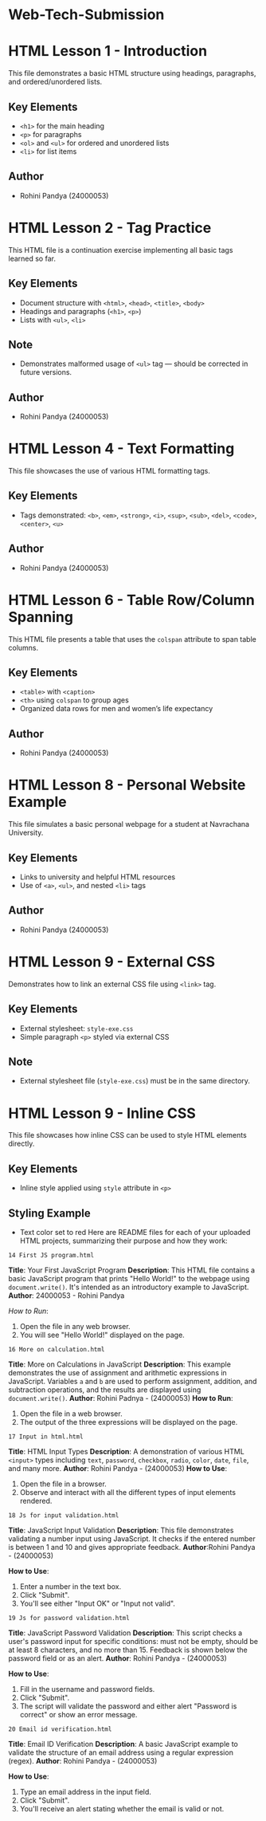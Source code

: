 # Web-Tech-Submission
# HTML Lesson 1 - Introduction

This file demonstrates a basic HTML structure using headings, paragraphs, and ordered/unordered lists.

## Key Elements
- `<h1>` for the main heading
- `<p>` for paragraphs
- `<ol>` and `<ul>` for ordered and unordered lists
- `<li>` for list items

## Author
- Rohini Pandya (24000053)
# HTML Lesson 2 - Tag Practice

This HTML file is a continuation exercise implementing all basic tags learned so far.

## Key Elements
- Document structure with `<html>`, `<head>`, `<title>`, `<body>`
- Headings and paragraphs (`<h1>`, `<p>`)
- Lists with `<ul>`, `<li>`

## Note
- Demonstrates malformed usage of `<ul>` tag — should be corrected in future versions.

## Author
- Rohini Pandya (24000053)
# HTML Lesson 4 - Text Formatting

This file showcases the use of various HTML formatting tags.

## Key Elements
- Tags demonstrated: `<b>`, `<em>`, `<strong>`, `<i>`, `<sup>`, `<sub>`, `<del>`, `<code>`, `<center>`, `<u>`

## Author
- Rohini Pandya (24000053)
# HTML Lesson 6 - Table Row/Column Spanning

This HTML file presents a table that uses the `colspan` attribute to span table columns.

## Key Elements
- `<table>` with `<caption>`
- `<th>` using `colspan` to group ages
- Organized data rows for men and women’s life expectancy

## Author
- Rohini Pandya (24000053)
# HTML Lesson 8 - Personal Website Example

This file simulates a basic personal webpage for a student at Navrachana University.

## Key Elements
- Links to university and helpful HTML resources
- Use of `<a>`, `<ul>`, and nested `<li>` tags

## Author
- Rohini Pandya (24000053)
# HTML Lesson 9 - External CSS

Demonstrates how to link an external CSS file using `<link>` tag.

## Key Elements
- External stylesheet: `style-exe.css`
- Simple paragraph `<p>` styled via external CSS

## Note
- External stylesheet file (`style-exe.css`) must be in the same directory.

# HTML Lesson 9 - Inline CSS

This file showcases how inline CSS can be used to style HTML elements directly.

## Key Elements
- Inline style applied using `style` attribute in `<p>`

## Styling Example
- Text color set to red
Here are README files for each of your uploaded HTML projects, summarizing their purpose and how they work:

 `14 First JS program.html`

**Title**: Your First JavaScript Program
**Description**:
This HTML file contains a basic JavaScript program that prints "Hello World!" to the webpage using `document.write()`. It's intended as an introductory example to JavaScript.
**Author**: 24000053 - Rohini Pandya 

*How to Run*:

1. Open the file in any web browser.
2. You will see "Hello World!" displayed on the page.

 `16 More on calculation.html`

**Title**: More on Calculations in JavaScript
**Description**:
This example demonstrates the use of assignment and arithmetic expressions in JavaScript. Variables `a` and `b` are used to perform assignment, addition, and subtraction operations, and the results are displayed using `document.write()`.
**Author**: Rohini Padnya - (24000053)
**How to Run**:

1. Open the file in a web browser.
2. The output of the three expressions will be displayed on the page.

 `17 Input in html.html`

**Title**: HTML Input Types
**Description**:
A demonstration of various HTML `<input>` types including `text`, `password`, `checkbox`, `radio`, `color`, `date`, `file`, and many more.
**Author**: Rohini Pandya - (24000053)
**How to Use**:

1. Open the file in a browser.
2. Observe and interact with all the different types of input elements rendered.

 `18 Js for input validation.html`

**Title**: JavaScript Input Validation
**Description**:
This file demonstrates validating a number input using JavaScript. It checks if the entered number is between 1 and 10 and gives appropriate feedback.
**Author**:Rohini Pandya - (24000053)

**How to Use**:

1. Enter a number in the text box.
2. Click "Submit".
3. You'll see either "Input OK" or "Input not valid".

 `19 Js for password validation.html`

**Title**: JavaScript Password Validation
**Description**:
This script checks a user's password input for specific conditions: must not be empty, should be at least 8 characters, and no more than 15. Feedback is shown below the password field or as an alert.
**Author**: Rohini Pandya - (24000053)

**How to Use**:

1. Fill in the username and password fields.
2. Click "Submit".
3. The script will validate the password and either alert "Password is correct" or show an error message.

 `20 Email id verification.html`

**Title**: Email ID Verification
**Description**:
A basic JavaScript example to validate the structure of an email address using a regular expression (regex).
**Author**: Rohini Pandya - (24000053)

**How to Use**:

1. Type an email address in the input field.
2. Click "Submit".
3. You'll receive an alert stating whether the email is valid or not.
